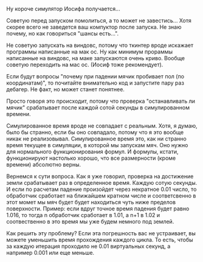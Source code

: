 Ну короче симулятор Иосифа получается... 

Советую перед запуском помолиться, а то может не завестись... 
Хотя скорее всего не заведется ваш компуктор после запуска. 
Не знаю почему, но как говориться "шансы есть...".

Не советую запускать на виндовс, потому что ткинтер вроде искажает программы написанные на мак ос. 
Ну как минимум прораммы написанные на виндовс, на маке запускаются очень криво. 
Вообще советую переходить на мас ос. (Иосиф тоже рекомендует).

Если будут вопросы "почему при падении мячик пробивает пол (по координатам)", то почитайте внимательно код и запустите пару раз дебагер. 
Не факт, но может станет понятнее.

Просто говоря это происходит, потому что проверка "останавливать ли мячик" срабатывает после каждой сотой секунды в симулированном времени.

Симулированное время вроде не совпадает с реальным. Хотя, я думаю, было бы странно, если бы оно совпадало, потому что я это вообще никак не реализовывал.
Симулированное время это, как ни странно время текущее в симуляции, в которой мы запускам мяч.
Оно нужно для нормального функционирования формул.
И формулы, кстати, функционируют настолько хорошо, что все размерности (кроме времени) абсолютно верны.

Вернемся к сути вопроса. 
Как я уже говорил, проверка на достижение земли срабатывает раз в определенное время. Каждую сотую секунды.
И если по расчетам падение произойдет через некратное 0.01 число, то обработчик сработает на ближайшем кратном числе и соответсвенно в этот момет мы мяч будет будет находиться чуть ниже пределов поверхности.
Пример: если вдруг точное время падения будет равно 1.016, то тогда n обработчик сработает в 1.01, а n+1 в 1.02 и соотвественно в это время мы уже будем немного под землей.

Как решить эту проблему?
Если эта погрешность вас не устраивает, вы можете уменьшить время прохождения каждого цикла. То есть, чтобы за каждую итерация проходило не 0.01 виртуальных секунд, а например 0.001 или еще меньше.
